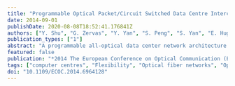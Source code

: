 ```yaml
---
title: "Programmable Optical Packet/Circuit Switched Data Centre Interconnects: Traffic Modeling and Evaluation"
date: 2014-09-01
publishDate: 2020-08-08T18:52:41.176841Z
authors: ["Y. Shu", "G. Zervas", "Y. Yan", "S. Peng", "S. Yan", "E. Hugues-salas", "D. Simeonidou"]
publication_types: ["1"]
abstract: "A programmable all-optical data center network architecture with great scalability and flexibility is proposed and evaluated by a statistic data center traffic model to obtain the best utilization efficiency for optical packet/circuit switched network."
featured: false
publication: "*2014 The European Conference on Optical Communication (ECOC)*"
tags: ["computer centres", "Flexibility", "Optical fiber networks", "Optical fibers", "optical interconnections", "optical packet switching", "optical packet/circuit switched network", "optical switches", "packet switching", "programmable all-optical data center network architecture", "programmable circuits", "Scalability", "Servers", "statistic data center traffic model", "traffic"]
doi: "10.1109/ECOC.2014.6964128"
---
```


